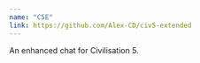 ```yaml
---
name: "C5E"
link: https://github.com/Alex-CD/civ5-extended
---
```

An enhanced chat for Civilisation 5.
